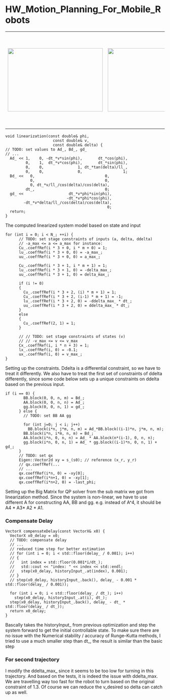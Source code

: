 # HW_Motion_Planning_For_Mobile_Robots
<!-- ![alt text](RRT*.png) -->
<table>
  <td> <img src="mpc_1.gif" width="300" height="200" /> </td>
  <td> <img src="mpc_2.gif" width="300" height="200" /> </td>
  <td> <img src="mpc_3.gif" width="200" height="300" /> </td>
</table>

```
void linearization(const double& phi,
                     const double& v,
                     const double& delta) {
// TODO: set values to Ad_, Bd_, gd_
// ...
  Ad_ << 1,    0, -dt_*v*sin(phi),       dt_*cos(phi),
         0,    1,  dt_*v*cos(phi),       dt_*sin(phi),
         0,    0,               1, dt_*tan(delta)/ll_,
         0,    0,               0,                  1;
  Bd_ <<   0,                               0,
           0,                               0,
           0, dt_*v/ll_/cos(delta)/cos(delta),
         dt_,                               0;
  gd_ <<                    dt_*v*phi*sin(phi),
                           -dt_*v*phi*cos(phi),
        -dt_*v*delta/ll_/cos(delta)/cos(delta),
                                             0;
  return;
}
```

The computed linearized system model based on state and input

```
for (int i = 0; i < N_; ++i) {
      // TODO: set stage constraints of inputs (a, delta, ddelta)
      // -a_max <= a <= a_max for instance:
      Cu_.coeffRef(i * 3 + 0, i * m + 0) = 1;
      lu_.coeffRef(i * 3 + 0, 0) = -a_max_;
      uu_.coeffRef(i * 3 + 0, 0) = a_max_;

      Cu_.coeffRef(i * 3 + 1, i * m + 1) = 1;
      lu_.coeffRef(i * 3 + 1, 0) = -delta_max_;
      uu_.coeffRef(i * 3 + 1, 0) = delta_max_;

      if (i != 0)
      {
        Cu_.coeffRef(i * 3 + 2, (i) * m + 1) = 1;
        Cu_.coeffRef(i * 3 + 2, (i-1) * m + 1) = -1;
        lu_.coeffRef(i * 3 + 2, 0) = -ddelta_max_ * dt_;
        uu_.coeffRef(i * 3 + 2, 0) = ddelta_max_ * dt_;
      }
      else
      {
        Cu_.coeffRef(2, 1) = 1;
      }
      
      // // TODO: set stage constraints of states (v)
      // // -v_max <= v <= v_max
      Cx_.coeffRef(i, i * n + 3) = 1;
      lx_.coeffRef(i, 0) = -0.1;
      ux_.coeffRef(i, 0) = v_max_;
}
```

Setting up the constraints. Ddelta is a differential constraint, so we have to treat it differently. We also have to treat the first set of constraints of ddelta differently, since some code below sets up a unique constraints on ddelta based on the previous input.

```
if (i == 0) {
        BB.block(0, 0, n, m) = Bd_;
        AA.block(0, 0, n, n) = Ad_;
        gg.block(0, 0, n, 1) = gd_;
      } else {
        // TODO: set BB AA gg

        for (int j=0; j < i; j++)
          BB.block(i*n, j*m, n, m) = Ad_*BB.block((i-1)*n, j*m, n, m);
        BB.block(i*n, i*m, n, m) = Bd_;
        AA.block(i*n, 0, n, n) = Ad_ * AA.block(n*(i-1), 0, n, n);
        gg.block(i*n, 0, n, 1) = Ad_ * gg.block((i-1)*n, 0, n, 1) + gd_;
      }
      // TODO: set qx
      Eigen::Vector2d xy = s_(s0); // reference (x_r, y_r)
      // qx.coeffRef(...
      // ...
      qx.coeffRef(i*n, 0) = -xy[0];
      qx.coeffRef(i*n+1, 0) = -xy[1];
      qx.coeffRef(i*n+2, 0) = -last_phi;
```

Setting up the Big Matrix for QP solver from the sub matrix we got from linearization method. Since the system is non-linear, we have to use different A for constructing AA, BB and gg. e.g. instead of A^4, it should be A4 * A3* A2 * A1.

### Compensate Delay
```
VectorX compensateDelay(const VectorX& x0) {
  VectorX x0_delay = x0;
  // TODO: compensate delay
  // ...
  // reduced time step for better estimation
  // for (int i = 0; i < std::floor(delay_ / 0.001); i++)
  // {
  //   int index = std::floor(0.001*i/dt_);
  //   std::cout << "index: " << index << std::endl;
  //   step(x0_delay, historyInput_.at(index), 0.001);
  // }
  // step(x0_delay, historyInput_.back(), delay_ - 0.001 * std::floor(delay_ / 0.001));

  for (int i = 0; i < std::floor(delay_ / dt_); i++)
    step(x0_delay, historyInput_.at(i), dt_);
  step(x0_delay, historyInput_.back(), delay_ - dt_ * std::floor(delay_ / dt_));
  return x0_delay;
}
```
Bascally takes the historyInput_ from previous optimization and step the system forward to get the initial controllable state.
To make sure there are no issue with the Numerical stability / accuracy of Runge–Kutta methods, I tried to use a much smaller step than dt_, the result is similar than the basic step

### For second trajectory

I modify the ddelta_max_ since it seems to be too low for turning in this trajectory. And based on the tests, it is indeed the issue with ddelta_max. We are travelling way too fast for the robot to turn based on the original constraint of 1.3. Of course we can reduce the v_desired so delta can catch up as well.
